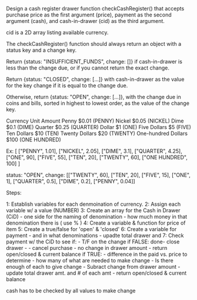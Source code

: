 Design a cash register drawer function checkCashRegister() that accepts purchase price as the first argument (price), payment as the second argument (cash), and cash-in-drawer (cid) as the third argument.

cid is a 2D array listing available currency.

The checkCashRegister() function should always return an object with a status key and a change key.

Return {status: "INSUFFICIENT_FUNDS", change: []} if cash-in-drawer is less than the change due, or if you cannot return the exact change.

Return {status: "CLOSED", change: [...]} with cash-in-drawer as the value for the key change if it is equal to the change due.

Otherwise, return {status: "OPEN", change: [...]}, with the change due in coins and bills, sorted in highest to lowest order, as the value of the change key.

Currency Unit	Amount
Penny	$0.01 (PENNY)
Nickel	$0.05 (NICKEL)
Dime	$0.1 (DIME)
Quarter	$0.25 (QUARTER)
Dollar	$1 (ONE)
Five Dollars	$5 (FIVE)
Ten Dollars	$10 (TEN)
Twenty Dollars	$20 (TWENTY)
One-hundred Dollars  $100 (ONE HUNDRED)

Ex:
[
  ["PENNY", 1.01],
  ["NICKEL", 2.05],
  ["DIME", 3.1],
  ["QUARTER", 4.25],
  ["ONE", 90],
  ["FIVE", 55],
  ["TEN", 20],
  ["TWENTY", 60],
  ["ONE HUNDRED", 100]
]


status: "OPEN", change: [["TWENTY", 60], ["TEN", 20], ["FIVE", 15], ["ONE", 1], ["QUARTER", 0.5], ["DIME", 0.2], ["PENNY", 0.04]]

Steps:

1: Establish variables for each denmoination of currency. 
2: Assign each variable w/ a value (NUMBER)
3: Create an array for the Cash in Drawer (CiD)
    - one side for the naming of denomination
    - how much money in that denomination there is ( use % )
4: Create a variable & function for price of item
5: Create a true/false for 'open' & 'closed'
6: Create a variable for payment - and in what denominations
    - upadte total drawer and 
7: Check payment w/ the CiD to see if:
    - T/F on the change
    if FALSE: done- close drawer - 
    - cancel purchase - no change in drawer amount
    - return open/closed & current balance
    if TRUE:
    - difference in the paid vs. price to determine 
    - how many of what are needed to make change
    - Is there enough of each to give change
    - Subract change from drawer amount
    - update total drawer amt. and # of each amt
    - return open/closed & current balance
    


cash has to be checked by all values to make change
